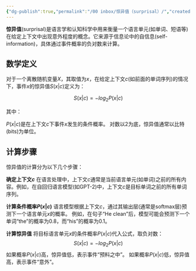 ```yaml
---
{"dg-publish":true,"permalink":"/00 inbox/惊异值（surprisal）/","created":"2025-03-24T15:18:30.726+08:00","updated":"2025-03-24T15:22:01.630+08:00"}
---
```


**惊异值**(surprisal)是语言学和认知科学中用来衡量一个语言单元(如单词、短语等)在给定上下文中出现意外程度的概念。它来源于信息论中的自信息(self-information)，具体通过事件概率的负对数来计算。

## 数学定义
对于一个离散随机变量$X$，其取值为$x$，在给定上下文$c$(如前面的单词序列)的情况下，事件$x$的惊异值$S(x|c)$定义为：

$$S(x|c) = -log_2P(x|c)$$

其中：

$P(x|c)$是在上下文$c$下事件$x$发生的条件概率。
对数以2为底，惊异值通常以比特(bits)为单位。

## 计算步骤
惊异值的计算分为以下几个步骤：

**确定上下文$c$**
在语言处理中，上下文$c$通常是当前语言单元(如单词)之前的所有内容。例如，在自回归语言模型(如GPT-2)中，上下文$c$是目标单词之前的所有单词序列。

**计算条件概率$P(x|c)$**
语言模型根据上下文$c$，通过其输出层(通常是softmax层)预测下一个语言单元$x$的概率。
例如，在句子“He clean”后，模型可能会预测下一个单词“the”的概率为0.8，而“his”的概率为0.1。

**计算惊异值**
将目标语言单元$x$的条件概率$P(x|c)$代入公式，取负对数：
$$S(x|c) = -log_2P(x|c)$$
如果概率$P(x|c)$高，惊异值低，表示事件“预料之中”。
如果概率$P(x|c)$低，惊异值高，表示事件“意外”。
